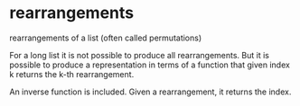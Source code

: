 # rearrangements
rearrangements of a list (often called permutations)

For a long list it is not possible to produce all rearrangements.
But it is possible to produce a representation in terms of a function
that given index k returns the k-th rearrangement.

An inverse function is included.
Given a rearrangement, it returns the index.
